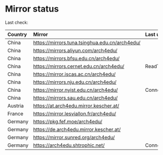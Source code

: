 <script src="./time.js"></script>
# Mirror status
Last check: <script type="text/javascript">localize(1754315225.2177162);</script>

|Country|Mirror|Last update|
|:------|:-----|:----------|
|China|https://mirrors.tuna.tsinghua.edu.cn/arch4edu/|<script type="text/javascript">localize(1754290757);</script>|
|China|https://mirrors.aliyun.com/arch4edu/|<script type="text/javascript">localize(1754290757);</script>|
|China|https://mirrors.bfsu.edu.cn/arch4edu/|<script type="text/javascript">localize(1754203694);</script>|
|China|https://mirrors.cernet.edu.cn/arch4edu/|ReadTimeout|
|China|https://mirror.iscas.ac.cn/arch4edu/|<script type="text/javascript">localize(1754290757);</script>|
|China|https://mirrors.nju.edu.cn/arch4edu/|<script type="text/javascript">localize(1754203694);</script>|
|China|https://mirror.nyist.edu.cn/arch4edu/|ConnectionError|
|China|https://mirrors.sau.edu.cn/arch4edu/|<script type="text/javascript">localize(1754074315);</script>|
|Austria|https://at.arch4edu.mirror.kescher.at/|<script type="text/javascript">localize(1754290757);</script>|
|France|https://mirror.lesviallon.fr/arch4edu/|<script type="text/javascript">localize(1754290757);</script>|
|Germany|https://pkg.fef.moe/arch4edu/|<script type="text/javascript">localize(1754290757);</script>|
|Germany|https://de.arch4edu.mirror.kescher.at/|<script type="text/javascript">localize(1754290757);</script>|
|Germany|https://mirror.sunred.org/arch4edu/|<script type="text/javascript">localize(1754290757);</script>|
|Germany|https://arch4edu.shtrophic.net/|ConnectionError|

<script src="./tablefilter/tablefilter.js"></script>
<script src="./table.js"></script>